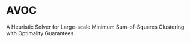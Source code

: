 # AVOC
 A Heuristic Solver for Large-scale Minimum Sum-of-Squares Clustering with Optimality Guarantees

